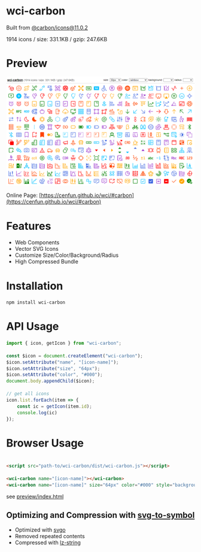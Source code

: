 # wci-carbon
Built from [@carbon/icons@11.0.2](https://github.com/carbon-design-system/carbon)  

1914 icons / size: 331.1KB / gzip: 247.6KB  



# Preview
![screenshot](preview/screenshot.png)

Online Page: [https://cenfun.github.io/wci/#carbon](https://cenfun.github.io/wci/#carbon)

# Features
* Web Components
* Vector SVG Icons 
* Customize Size/Color/Background/Radius
* High Compressed Bundle
# Installation
```sh
npm install wci-carbon
```
# API Usage
```js
import { icon, getIcon } from "wci-carbon";

const $icon = document.createElement("wci-carbon");
$icon.setAttribute("name", "[icon-name]");
$icon.setAttribute("size", "64px");
$icon.setAttribute("color", "#000");
document.body.appendChild($icon);

// get all icons
icon.list.forEach(item => {
    const ic = getIcon(item.id);
    console.log(ic)
});
```
# Browser Usage
```html

<script src="path-to/wci-carbon/dist/wci-carbon.js"></script>

<wci-carbon name="[icon-name]"></wci-carbon>
<wci-carbon name="[icon-name]" size="64px" color="#000" style="background:#f5f5f5;"></wci-carbon>
```
see [preview/index.html](preview/index.html)

## Optimizing and Compression with [svg-to-symbol](https://github.com/cenfun/svg-to-symbol)
* Optimized with [svgo](https://github.com/svg/svgo)
* Removed repeated contents
* Compressed with [lz-string](https://github.com/pieroxy/lz-string)